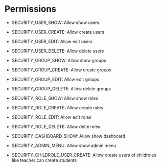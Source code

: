 # Permissions

- SECURITY_USER_SHOW: Allow show users
- SECURITY_USER_CREATE: Allow create users
- SECURITY_USER_EDIT:  Allow edit users
- SECURITY_USER_DELETE: Allow delete users

- SECURITY_GROUP_SHOW:   Allow show groups
- SECURITY_GROUP_CREATE: Allow create groups
- SECURITY_GROUP_EDIT: Allow edit groups
- SECURITY_GROUP_DELETE: Allow delete groups

- SECURITY_ROLE_SHOW: Allow show roles
- SECURITY_ROLE_CREATE: Allow create roles
- SECURITY_ROLE_EDIT: Allow edit roles
- SECURITY_ROLE_DELETE: Allow delte roles

- SECURITY_DASHBOARD_SHOW: Allow show dashboard
- SECURITY_ADMIN_MENU: Allow show admin menu


- SECURITY_CHILDROLE_USER_CREATE: Allow create users of childroles like teacher can create students